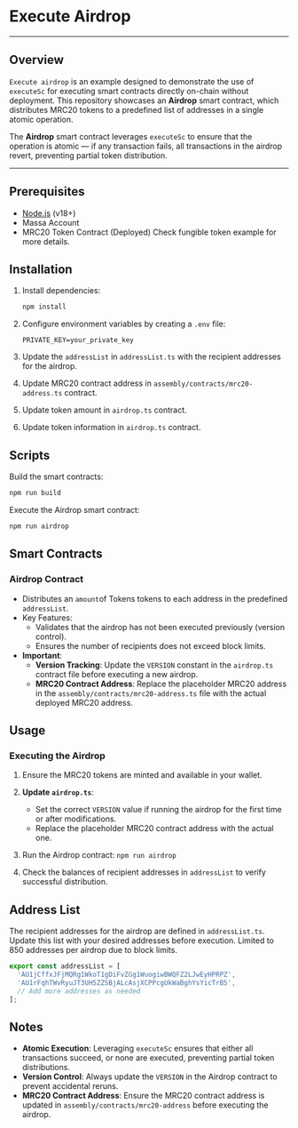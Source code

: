 # Execute Airdrop
---
## Overview

`Execute airdrop` is an example designed to demonstrate the use of `executeSc` for executing smart contracts directly on-chain without deployment. This repository showcases an **Airdrop** smart contract, which distributes MRC20 tokens to a predefined list of addresses in a single atomic operation.

The **Airdrop** smart contract leverages `executeSc` to ensure that the operation is atomic — if any transaction fails, all transactions in the airdrop revert, preventing partial token distribution.

---

## Prerequisites

- [Node.js](https://nodejs.org/) (v18+)
- Massa Account
- MRC20 Token Contract (Deployed) Check fungible token example for more details.


## Installation

1. Install dependencies:
   ```bash
   npm install
    ```

2. Configure environment variables by creating a `.env` file:
    ```plaintext
    PRIVATE_KEY=your_private_key
    ```

3. Update the `addressList` in `addressList.ts` with the recipient addresses for the airdrop.
4. Update MRC20 contract address in `assembly/contracts/mrc20-address.ts` contract.
5. Update token amount in `airdrop.ts` contract.
6. Update token information in `airdrop.ts` contract.


## Scripts

Build the smart contracts:
```bash
npm run build
```

Execute the Airdrop smart contract:
```bash
npm run airdrop
```

## Smart Contracts

### Airdrop Contract
- Distributes an `amount`of Tokens tokens to each address in the predefined `addressList`.
- Key Features:
  - Validates that the airdrop has not been executed previously (version control).
  - Ensures the number of recipients does not exceed block limits.
- **Important**:
  - **Version Tracking**: Update the `VERSION` constant in the `airdrop.ts` contract file before executing a new airdrop.
  - **MRC20 Contract Address**: Replace the placeholder MRC20 address in the `assembly/contracts/mrc20-address.ts` file with the actual deployed MRC20 address.


## Usage

### Executing the Airdrop
1. Ensure the MRC20 tokens are minted and available in your wallet.
2. **Update `airdrop.ts`**:
   - Set the correct `VERSION` value if running the airdrop for the first time or after modifications.
   - Replace the placeholder MRC20 contract address with the actual one.
3. Run the Airdrop contract:
   `npm run airdrop`

4. Check the balances of recipient addresses in `addressList` to verify successful distribution.


## Address List

The recipient addresses for the airdrop are defined in `addressList.ts`. Update this list with your desired addresses before execution. Limited to 850 addresses per airdrop due to block limits.

```typescript
export const addressList = [
  'AU1jCffxJFjMQRg1WkoT1gDiFvZGg1WuogiwBWQFZ2LJwEyHPRPZ',
  'AU1rFqhTWvRyuJT3UH5ZZSBjALcAsjXCPPcgUkWaBghYsYicTrB5',
  // Add more addresses as needed
];
```


## Notes

- **Atomic Execution**: Leveraging `executeSc` ensures that either all transactions succeed, or none are executed, preventing partial token distributions.
- **Version Control**: Always update the `VERSION` in the Airdrop contract to prevent accidental reruns.
- **MRC20 Contract Address**: Ensure the MRC20 contract address is updated in `assembly/contracts/mrc20-address` before executing the airdrop.
